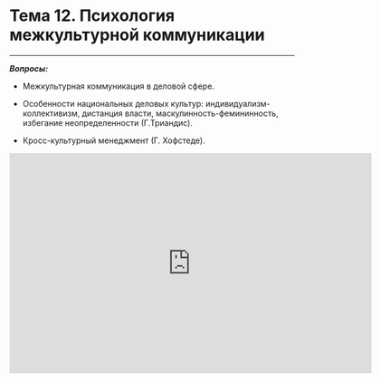 # Тема 12. Психология межкультурной коммуникации

---

***Вопросы:***

- Межкультурная коммуникация в деловой сфере. 

- Особенности национальных деловых культур: индивидуализм-коллективизм, дистанция власти, маскулинность-фемининность, избегание неопределенности (Г.Триандис).

- Кросс-культурный менеджмент (Г. Хофстеде). 


<iframe src="https://docs.google.com/presentation/d/e/2PACX-1vREgUVq7YsmQRm3SRIXzfnLc_O5dos0lpPx4Vsa77HEkVpWwqtimzldjud7o-uh9nqmveAYWYbapaTm/embed?start=false&loop=false&delayms=3000" frameborder="0" width="640" height="389" allowfullscreen="true" mozallowfullscreen="true" webkitallowfullscreen="true"></iframe>